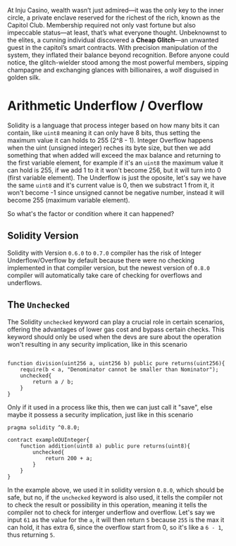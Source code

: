 At Inju Casino, wealth wasn’t just admired—it was the only key to the inner circle, a private enclave reserved for the richest of the rich, known as the Capitol Club. Membership required not only vast fortune but also impeccable status—at least, that’s what everyone thought. Unbeknownst to the elites, a cunning individual discovered a **Cheap Glitch**—an unwanted guest in the capitol’s smart contracts. With precision manipulation of the system, they inflated their balance beyond recognition. Before anyone could notice, the glitch-wielder stood among the most powerful members, sipping champagne and exchanging glances with billionaires, a wolf disguised in golden silk.

# Arithmetic Underflow / Overflow

Solidity is a language that process integer based on how many bits it can contain, like `uint8` meaning it can only have 8 bits, thus setting the maximum value it can holds to 255 (2^8 - 1). Integer Overflow happens when the uint (unsigned integer) reches its byte size, but then we add something that when added will exceed the max balance and returning to the first variable element, for example if it's an `uint8` the maximum value it can hold is 255, if we add 1 to it it won't become 256, but it will turn into 0 (first variable element). The Underflow is just the oposite, let's say we have the same `uint8` and it's current value is 0, then we substract 1 from it, it won't become -1 since unsigned cannot be negative number, instead it will become 255 (maximum variable element).

So what's the factor or condition where it can happened?

## Solidity Version

Solidity with Version `0.6.0` to `0.7.0` compiler has the risk of Integer Underflow/Overflow by default because there were no checking implemented in that compiler version, but the newest version of `0.8.0` compiler will automatically take care of checking for overflows and underflows.

## The `Unchecked` 

The Solidity `unchecked` keyword can play a crucial role in certain scenarios, offering the advantages of lower gas cost and bypass certain checks. This keyword should only be used when the devs are sure about the operation won't resulting in any security implication, like in this scenario

```solidity

function division(uint256 a, uint256 b) public pure returns(uint256){
    require(b < a, "Denominator cannot be smaller than Nominator");
    unchecked{
        return a / b;
    }
}
```

Only if it used in a process like this, then we can just call it "save", else maybe it possess a security implication, just like in this scenario

```solidity
pragma solidity ^0.8.0;

contract exampleOUInteger{
    function addition(uint8 a) public pure returns(uint8){
        unchecked{
            return 200 + a;
        }
    }
}
```

In the example above, we used it in solidity version `0.8.0`, which should be safe, but no, if the `unchecked` keyword is also used, it tells the compiler not to check the result or possibility in this operation, meaning it tells the compiler not to check for interger underflow and overflow. Let's say we input `61` as the value for the `a`, it will then return `5` because `255` is the max it can hold, it has extra 6, since the overflow start from 0, so it's like a `6 - 1`, thus returning `5`.